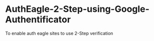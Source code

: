 # AuthEagle-2-Step-using-Google-Authentificator
To enable auth eagle sites to use 2-Step verification
